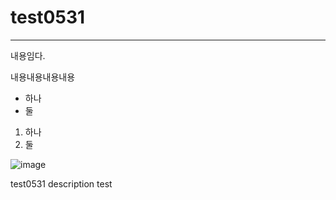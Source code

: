 # test0531
---
내용임다.


내용내용내용내용



* 하나
* 둘
1. 하나
2. 둘

![image](https://github.com/sshwas/test0531/assets/24989554/c89846b8-cb39-4a1e-a167-2b37ff2addb7)





test0531 description test
